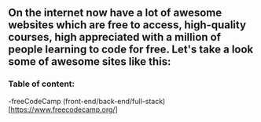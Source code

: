 ## On the internet now have a lot of awesome websites which are free to access, high-quality courses, high appreciated with a million of people learning to code for free. Let's take a look some of awesome sites like this:

### Table of content:

-freeCodeCamp (front-end/back-end/full-stack)[https://www.freecodecamp.org/]
